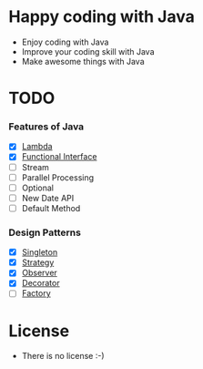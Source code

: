 # Happy coding with Java
- Enjoy coding with Java
- Improve your coding skill with Java
- Make awesome things with Java

# TODO
### Features of Java
  - [x] [Lambda](src/main/java/io/huna/lambda/)
  - [x] [Functional Interface](src/main/java/io/huna/function/)
  - [ ] Stream
  - [ ] Parallel Processing
  - [ ] Optional
  - [ ] New Date API
  - [ ] Default Method
  
### Design Patterns
  - [x] [Singleton](src/main/java/io/huna/patterns/singleton/)
  - [X] [Strategy](src/main/java/io/huna/patterns/strategy)
  - [x] [Observer](src/main/java/io/huna/patterns/observer)
  - [x] [Decorator](src/main/java/io/huna/patterns/decorator)
  - [ ] [Factory](src/main/java/io/huna/patterns/factory)
  
# License
- There is no license :-)
